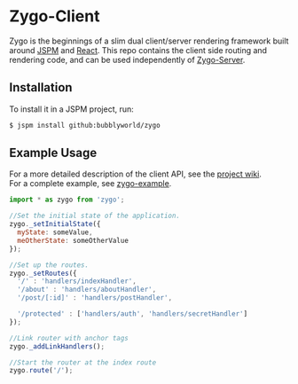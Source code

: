 # Zygo-Client

Zygo is the beginnings of a slim dual client/server rendering framework built around [JSPM](https://www.github.com/jspm/jspm-cli) and [React](https://www.github.com/facebook/react). This repo contains the client side routing and rendering code, and can be used independently of [Zygo-Server](https://www.github.com/Bubblyworld/zygo-server).

## Installation
To install it in a JSPM project, run:
``` bash
$ jspm install github:bubblyworld/zygo
```

## Example Usage
For a more detailed description of the client API, see the [project wiki](https://www.github.com/Bubblyworld/zygo/wiki).  
For a complete example, see [zygo-example](https://www.github.com/Bubblyworld/zygo-example).

``` javascript
import * as zygo from 'zygo';

//Set the initial state of the application.
zygo._setInitialState({
  myState: someValue,
  meOtherState: someOtherValue
});

//Set up the routes.
zygo._setRoutes({
  '/' : 'handlers/indexHandler',
  '/about' : 'handlers/aboutHandler',
  '/post/[:id]' : 'handlers/postHandler',

  '/protected' : ['handlers/auth', 'handlers/secretHandler']
});

//Link router with anchor tags
zygo._addLinkHandlers();

//Start the router at the index route
zygo.route('/');
```
